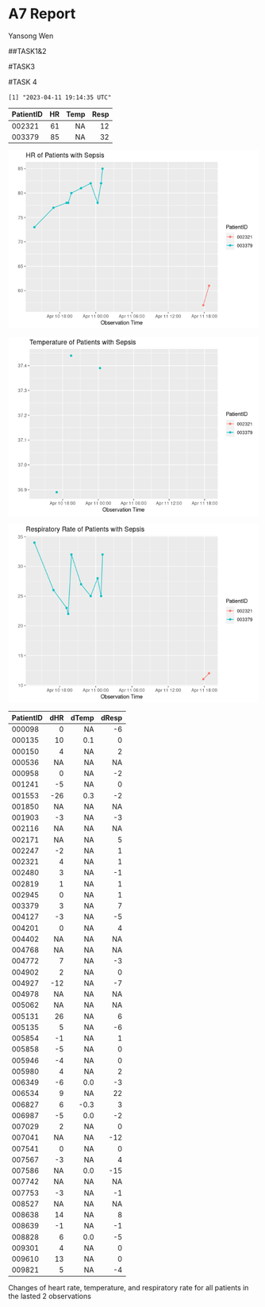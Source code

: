 A7 Report
================
Yansong Wen

\##TASK1&2

\#TASK3

\#TASK 4

    [1] "2023-04-11 19:14:35 UTC"

| PatientID |  HR | Temp | Resp |
|:----------|----:|-----:|-----:|
| 002321    |  61 |   NA |   12 |
| 003379    |  85 |   NA |   32 |

![](README_files/figure-commonmark/unnamed-chunk-4-1.png)

![](README_files/figure-commonmark/unnamed-chunk-4-2.png)

![](README_files/figure-commonmark/unnamed-chunk-4-3.png)

| PatientID | dHR | dTemp | dResp |
|:----------|----:|------:|------:|
| 000098    |   0 |    NA |    -6 |
| 000135    |  10 |   0.1 |     0 |
| 000150    |   4 |    NA |     2 |
| 000536    |  NA |    NA |    NA |
| 000958    |   0 |    NA |    -2 |
| 001241    |  -5 |    NA |     0 |
| 001553    | -26 |   0.3 |    -2 |
| 001850    |  NA |    NA |    NA |
| 001903    |  -3 |    NA |    -3 |
| 002116    |  NA |    NA |    NA |
| 002171    |  NA |    NA |     5 |
| 002247    |  -2 |    NA |     1 |
| 002321    |   4 |    NA |     1 |
| 002480    |   3 |    NA |    -1 |
| 002819    |   1 |    NA |     1 |
| 002945    |   0 |    NA |     1 |
| 003379    |   3 |    NA |     7 |
| 004127    |  -3 |    NA |    -5 |
| 004201    |   0 |    NA |     4 |
| 004402    |  NA |    NA |    NA |
| 004768    |  NA |    NA |    NA |
| 004772    |   7 |    NA |    -3 |
| 004902    |   2 |    NA |     0 |
| 004927    | -12 |    NA |    -7 |
| 004978    |  NA |    NA |    NA |
| 005062    |  NA |    NA |    NA |
| 005131    |  26 |    NA |     6 |
| 005135    |   5 |    NA |    -6 |
| 005854    |  -1 |    NA |     1 |
| 005858    |  -5 |    NA |     0 |
| 005946    |  -4 |    NA |     0 |
| 005980    |   4 |    NA |     2 |
| 006349    |  -6 |   0.0 |    -3 |
| 006534    |   9 |    NA |    22 |
| 006827    |   6 |  -0.3 |     3 |
| 006987    |  -5 |   0.0 |    -2 |
| 007029    |   2 |    NA |     0 |
| 007041    |  NA |    NA |   -12 |
| 007541    |   0 |    NA |     0 |
| 007567    |  -3 |    NA |     4 |
| 007586    |  NA |   0.0 |   -15 |
| 007742    |  NA |    NA |    NA |
| 007753    |  -3 |    NA |    -1 |
| 008527    |  NA |    NA |    NA |
| 008638    |  14 |    NA |     8 |
| 008639    |  -1 |    NA |    -1 |
| 008828    |   6 |   0.0 |    -5 |
| 009301    |   4 |    NA |     0 |
| 009610    |  13 |    NA |     0 |
| 009821    |   5 |    NA |    -4 |

Changes of heart rate, temperature, and respiratory rate for all
patients in the lasted 2 observations
